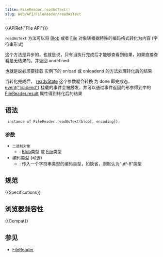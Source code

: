 ```yaml
---
title: FileReader.readAsText()
slug: Web/API/FileReader/readAsText
---
```

{{APIRef("File API")}}

`readAsText` 方法可以将 [Blob](/zh-CN/docs/Web/API/Blob) 或者 [File](/zh-CN/docs/Web/API/File) 对象转根据特殊的编码格式转化为内容 (字符串形式)

这个方法是异步的，也就是说，只有当执行完成后才能够查看到结果，如果直接查看是无结果的，并返回 undefined

也就是说必须要挂载 实例下的 onload 或 onloadend 的方法处理转化后的结果

当转化完成后， [readyState](/zh-CN/docs/Web/API/FileReader/readyState) 这个参数就会转换 为 done 即完成态， [event("loadend")](/zh-CN/docs/Web/Events/loadend) 挂载的事件会被触发，并可以通过事件返回的形参得到中的 [FileReader.result](/zh-CN/docs/Web/API/FileReader/result) 属性得到转化后的结果

## 语法

```plain
 instance of FileReader.readAsText(blob[, encoding]);
```

### 参数

- `二进制对象`
  - : [Blob](/zh-CN/docs/Web/API/Blob)类型 或 [File](/zh-CN/docs/Web/API/File)类型
- 编码类型 (可选)
  - : 传入一个字符串类型的编码类型，如缺省，则默认为“utf-8”类型

## 规范

{{Specifications}}

## 浏览器兼容性

{{Compat}}

## 参见

- [FileReader](/zh-CN/docs/Web/API/FileReader)
